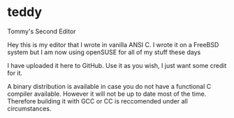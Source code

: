 # teddy
Tommy's Second Editor

Hey this is my editor that I wrote in vanilla ANSI C.
I wrote it on a FreeBSD system but I am now using openSUSE for all of my stuff these days

I have uploaded it here to GitHub.
Use it as you wish, I just want some credit for it.

A binary distribution is available in case you do not have a functional C compiler available.
However it will not be up to date most of the time.
Therefore building it with GCC or CC is reccomended under all circumstances.
